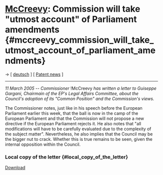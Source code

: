 # [McCreevy](McCreevy "wikilink"): Commission will take \"utmost account\" of Parliament amendments {#mccreevy_commission_will_take_utmost_account_of_parliament_amendments}

-\> \[ [ deutsch](Com050311De "wikilink") \] \[ [ Patent
news](SwpatcninoEn "wikilink") \]

------------------------------------------------------------------------

*11 March 2005 \-- Commissioner* !McCreevy *has written a letter to
Guiseppe Gargani, Chairmain of the EP\'s Legal Affairs Committee, about
the Council\'s adoption of its \"Common Position\" and the Commission\'s
views.*

The Commissioner notes, just like in his speech before the European
Parliament earlier this week, that the ball is now in the camp of the
European Parliament and that the Commission will not propose a new
directive if the European Parliament rejects it. He also notes that
\"all modifications will have to be carefully evaluated due to the
complexity of the subject matter\". Nevertheless, he also implies that
the Council may be the bigger nut to crack. Whether this is true remains
to be seen, given the internal opposition within the Council.

### Local copy of the letter {#local_copy_of_the_letter}

[Download](http://swpat.ffii.org/log/05/mccreevy0311/mccreevy050311.pdf "wikilink")
